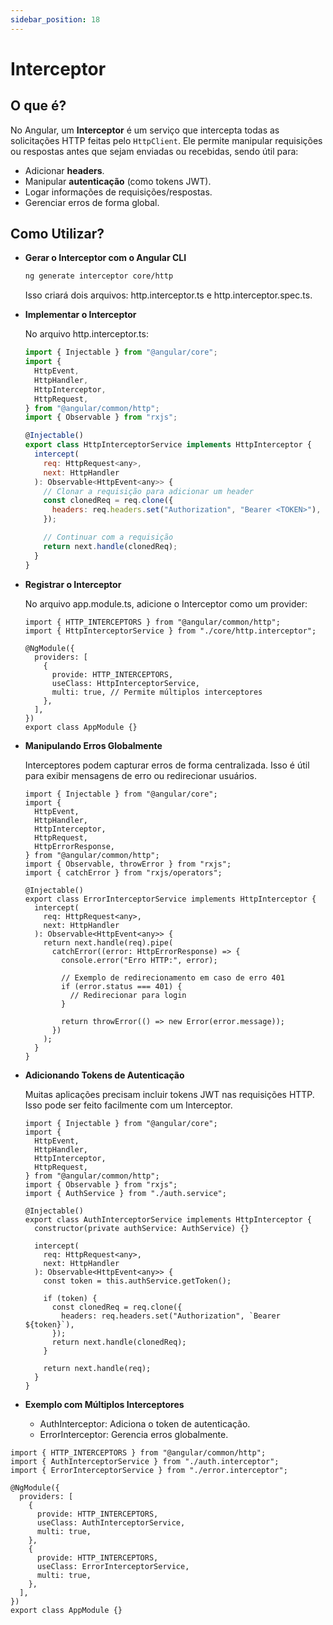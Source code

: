 ```yaml
---
sidebar_position: 18
---
```


# Interceptor

## O que é?

No Angular, um **Interceptor** é um serviço que intercepta todas as solicitações HTTP feitas pelo `HttpClient`. Ele permite manipular requisições ou respostas antes que sejam enviadas ou recebidas, sendo útil para:

- Adicionar **headers**.
- Manipular **autenticação** (como tokens JWT).
- Logar informações de requisições/respostas.
- Gerenciar erros de forma global.

## Como Utilizar?

- **Gerar o Interceptor com o Angular CLI**

  ```bash
  ng generate interceptor core/http
  ```

  Isso criará dois arquivos: http.interceptor.ts e http.interceptor.spec.ts.

- **Implementar o Interceptor**

  No arquivo http.interceptor.ts:

  ```jsx
  import { Injectable } from "@angular/core";
  import {
    HttpEvent,
    HttpHandler,
    HttpInterceptor,
    HttpRequest,
  } from "@angular/common/http";
  import { Observable } from "rxjs";

  @Injectable()
  export class HttpInterceptorService implements HttpInterceptor {
    intercept(
      req: HttpRequest<any>,
      next: HttpHandler
    ): Observable<HttpEvent<any>> {
      // Clonar a requisição para adicionar um header
      const clonedReq = req.clone({
        headers: req.headers.set("Authorization", "Bearer <TOKEN>"),
      });

      // Continuar com a requisição
      return next.handle(clonedReq);
    }
  }
  ```

- **Registrar o Interceptor**

  No arquivo app.module.ts, adicione o Interceptor como um provider:

  ```tsx
  import { HTTP_INTERCEPTORS } from "@angular/common/http";
  import { HttpInterceptorService } from "./core/http.interceptor";

  @NgModule({
    providers: [
      {
        provide: HTTP_INTERCEPTORS,
        useClass: HttpInterceptorService,
        multi: true, // Permite múltiplos interceptores
      },
    ],
  })
  export class AppModule {}
  ```

- **Manipulando Erros Globalmente**

  Interceptores podem capturar erros de forma centralizada. Isso é útil para exibir mensagens de erro ou redirecionar usuários.

  ```tsx
  import { Injectable } from "@angular/core";
  import {
    HttpEvent,
    HttpHandler,
    HttpInterceptor,
    HttpRequest,
    HttpErrorResponse,
  } from "@angular/common/http";
  import { Observable, throwError } from "rxjs";
  import { catchError } from "rxjs/operators";

  @Injectable()
  export class ErrorInterceptorService implements HttpInterceptor {
    intercept(
      req: HttpRequest<any>,
      next: HttpHandler
    ): Observable<HttpEvent<any>> {
      return next.handle(req).pipe(
        catchError((error: HttpErrorResponse) => {
          console.error("Erro HTTP:", error);

          // Exemplo de redirecionamento em caso de erro 401
          if (error.status === 401) {
            // Redirecionar para login
          }

          return throwError(() => new Error(error.message));
        })
      );
    }
  }
  ```

- **Adicionando Tokens de Autenticação**

  Muitas aplicações precisam incluir tokens JWT nas requisições HTTP. Isso pode ser feito facilmente com um Interceptor.

  ```tsx
  import { Injectable } from "@angular/core";
  import {
    HttpEvent,
    HttpHandler,
    HttpInterceptor,
    HttpRequest,
  } from "@angular/common/http";
  import { Observable } from "rxjs";
  import { AuthService } from "./auth.service";

  @Injectable()
  export class AuthInterceptorService implements HttpInterceptor {
    constructor(private authService: AuthService) {}

    intercept(
      req: HttpRequest<any>,
      next: HttpHandler
    ): Observable<HttpEvent<any>> {
      const token = this.authService.getToken();

      if (token) {
        const clonedReq = req.clone({
          headers: req.headers.set("Authorization", `Bearer ${token}`),
        });
        return next.handle(clonedReq);
      }

      return next.handle(req);
    }
  }
  ```

- **Exemplo com Múltiplos Interceptores**

  - AuthInterceptor: Adiciona o token de autenticação.
  - ErrorInterceptor: Gerencia erros globalmente.

```tsx
import { HTTP_INTERCEPTORS } from "@angular/common/http";
import { AuthInterceptorService } from "./auth.interceptor";
import { ErrorInterceptorService } from "./error.interceptor";

@NgModule({
  providers: [
    {
      provide: HTTP_INTERCEPTORS,
      useClass: AuthInterceptorService,
      multi: true,
    },
    {
      provide: HTTP_INTERCEPTORS,
      useClass: ErrorInterceptorService,
      multi: true,
    },
  ],
})
export class AppModule {}
```

